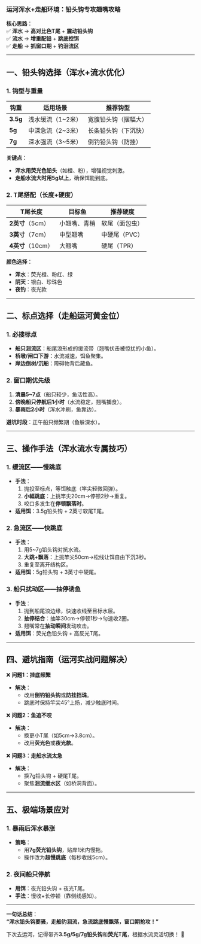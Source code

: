 ### **运河浑水+走船环境：铅头钩专攻翘嘴攻略**  
**核心思路**：  
✅ **浑水** → **高对比色T尾** + **震动铅头钩**  
✅ **流水** → **增重配铅** + **跳底控饵**  
✅ **走船** → **抓窗口期** + **钓洄流区**  

---

## **一、铅头钩选择（浑水+流水优化）**  
### **1. 钩型与重量**  
| **钩重** | **适用场景**          | **推荐钩型**          |  
----------|----------------------|----------------------|  
| **3.5g** | 浅水缓流（1~2米）    | 宽腹铅头钩（摆幅大） |  
| **5g**   | 中深急流（2~3米）    | 长条铅头钩（下沉快） |  
| **7g**   | 深水强流（3~5米）    | 倒钓铅头钩（防挂）   |  

**关键点**：  
- **浑水用荧光色铅头**（如橙、粉），增强视觉刺激。  
- **走船水流大时用5g以上**，确保饵能到底。  

### **2. T尾搭配（长度+硬度）**  
| **T尾长度** | **目标鱼**       | **推荐硬度** |  
|-------------|------------------|--------------|  
| **2英寸**（5cm） | 小翘嘴、青梢   | 软尾（面包虫） |  
| **3英寸**（7cm） | 中型翘嘴       | 中硬尾（PVC） |  
| **4英寸**（10cm）| 大翘嘴         | 硬尾（TPR）  |  

**颜色选择**：  
- **浑水**：荧光橙、粉红、绿  
- **阴天**：银白、珍珠色  
- **夜钓**：夜光款  

---

## **二、标点选择（走船运河黄金位）**  
### **1. 必搜标点**  
- **船只洄流区**：船尾浪形成的缓流带（翘嘴伏击被惊扰的小鱼）。  
- **桥墩/闸口下游**：水流减速，饵鱼聚集。  
- **岸边倒树/沉船**：障碍物背后藏鱼。  

### **2. 窗口期优先级**  
1. **清晨5~7点**（船只较少，鱼活性高）。  
2. **傍晚船只停航后1小时**（水流稳定，翘嘴捕食）。  
3. **暴雨后2小时**（浑水冲刷，鱼靠边）。  

**避坑时段**：正午船只频繁期（鱼躲深水）。  

---

## **三、操作手法（浑水流水专属技巧）**  
### **1. 缓流区——慢跳底**  
- **手法**：  
  1. 抛投至标点，等饵触底（竿尖轻微回弹）。  
  2. **小幅跳底**：上挑竿尖20cm→停顿2秒→重复。  
  3. 咬口多发生在**停顿飘落时**。  
- **适用饵**：3.5g铅头钩 + 2英寸软尾T尾。  

### **2. 急流区——快跳底**  
- **手法**：  
  1. 用5~7g铅头钩对抗水流。  
  2. **大跳+飘落**：上挑竿尖50cm→松线让饵自由下沉3秒。  
  3. 重复至离开结构区。  
- **适用饵**：5g铅头钩 + 3英寸中硬尾。  

### **3. 船只扰动区——抽停诱鱼**  
- **手法**：  
  1. 抛到船尾浪边缘，快速收线至目标水层。  
  2. **抽停结合**：抽竿30cm→停顿1秒→匀速收2圈。  
  3. 翘嘴常在**抽动瞬间**发动攻击。  
- **适用饵**：荧光色铅头钩 + 高反光T尾。  

---

## **四、避坑指南（运河实战问题解决）**  
❌ **问题1：挂底频繁**  
- **解决**：  
  - 改用**倒钓铅头钩**或**防挂挡珠**。  
  - 跳底时保持竿尖45°上扬，减少触底时间。  

❌ **问题2：鱼追不咬**  
- **解决**：  
  - 换更小T尾（如5cm→3.8cm）。  
  - 改用**荧光色**或**夜光款**。  

❌ **问题3：走船水流太急**  
- **解决**：  
  - 换7g铅头钩 + 硬尾T尾。  
  - 聚焦**洄流缓水区**（如桥洞背面）。  

---

## **五、极端场景应对**  
### **1. 暴雨后浑水暴涨**  
- **策略**：  
  - 用**7g荧光铅头钩**，贴岸1米内慢拖。  
  - 操作改为**超慢跳底**（每秒收线5cm）。  

### **2. 夜间船只停航**  
- **用饵**：夜光铅头钩 + 夜光T尾。  
- **手法**：慢收+长停顿（靠侧线感知）。  

---

**一句话总结**：  
**“浑水铅头钩要骚，走船钓洄流，急流跳底慢飘落，窗口期抢攻！”**  

下次去运河，记得带齐**3.5g/5g/7g铅头钩**和**荧光T尾**，根据水流灵活切换！ 🎣
